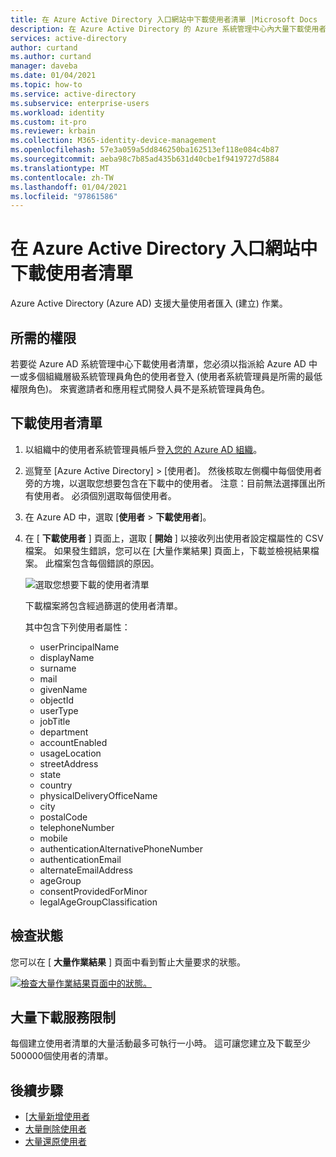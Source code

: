 ```yaml
---
title: 在 Azure Active Directory 入口網站中下載使用者清單 |Microsoft Docs
description: 在 Azure Active Directory 的 Azure 系統管理中心內大量下載使用者記錄。
services: active-directory
author: curtand
ms.author: curtand
manager: daveba
ms.date: 01/04/2021
ms.topic: how-to
ms.service: active-directory
ms.subservice: enterprise-users
ms.workload: identity
ms.custom: it-pro
ms.reviewer: krbain
ms.collection: M365-identity-device-management
ms.openlocfilehash: 57e3a059a5dd846250ba162513ef118e084c4b87
ms.sourcegitcommit: aeba98c7b85ad435b631d40cbe1f9419727d5884
ms.translationtype: MT
ms.contentlocale: zh-TW
ms.lasthandoff: 01/04/2021
ms.locfileid: "97861586"
---
```

# <a name="download-a-list-of-users-in-azure-active-directory-portal"></a>在 Azure Active Directory 入口網站中下載使用者清單

Azure Active Directory (Azure AD) 支援大量使用者匯入 (建立) 作業。

## <a name="required-permissions"></a>所需的權限

若要從 Azure AD 系統管理中心下載使用者清單，您必須以指派給 Azure AD 中一或多個組織層級系統管理員角色的使用者登入 (使用者系統管理員是所需的最低權限角色)。 來賓邀請者和應用程式開發人員不是系統管理員角色。

## <a name="to-download-a-list-of-users"></a>下載使用者清單

1. 以組織中的使用者系統管理員帳戶登[入您的 Azure AD 組織](https://aad.portal.azure.com)。
2. 巡覽至 [Azure Active Directory] > [使用者]。 然後核取左側欄中每個使用者旁的方塊，以選取您想要包含在下載中的使用者。 注意：目前無法選擇匯出所有使用者。 必須個別選取每個使用者。
3. 在 Azure AD 中，選取 [**使用者**  >  **下載使用者**]。
4. 在 [ **下載使用者** ] 頁面上，選取 [ **開始** ] 以接收列出使用者設定檔屬性的 CSV 檔案。 如果發生錯誤，您可以在 [大量作業結果] 頁面上，下載並檢視結果檔案。 此檔案包含每個錯誤的原因。

   ![選取您想要下載的使用者清單](./media/users-bulk-download/bulk-download.png)

   下載檔案將包含經過篩選的使用者清單。

   其中包含下列使用者屬性：

   - userPrincipalName
   - displayName
   - surname
   - mail
   - givenName
   - objectId
   - userType
   - jobTitle
   - department
   - accountEnabled
   - usageLocation
   - streetAddress
   - state
   - country
   - physicalDeliveryOfficeName
   - city
   - postalCode
   - telephoneNumber
   - mobile
   - authenticationAlternativePhoneNumber
   - authenticationEmail
   - alternateEmailAddress
   - ageGroup
   - consentProvidedForMinor
   - legalAgeGroupClassification

## <a name="check-status"></a>檢查狀態

您可以在 [ **大量作業結果** ] 頁面中看到暫止大量要求的狀態。

[![檢查大量作業結果頁面中的狀態。](./media/users-bulk-download/bulk-center.png)](./media/users-bulk-download/bulk-center.png#lightbox)

## <a name="bulk-download-service-limits"></a>大量下載服務限制

每個建立使用者清單的大量活動最多可執行一小時。 這可讓您建立及下載至少500000個使用者的清單。

## <a name="next-steps"></a>後續步驟

- [[大量新增使用者](users-bulk-add.md)
- [大量刪除使用者](users-bulk-delete.md)
- [大量還原使用者](users-bulk-restore.md)
